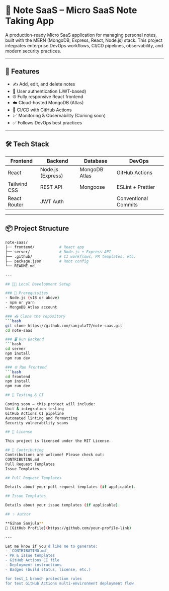 # 📝 Note SaaS – Micro SaaS Note Taking App

A production-ready Micro SaaS application for managing personal notes, built with the MERN (MongoDB, Express, React, Node.js) stack. This project integrates enterprise DevOps workflows, CI/CD pipelines, observability, and modern security practices.

---

## 🚀 Features

- ✍️ Add, edit, and delete notes
- 🔐 User authentication (JWT-based)
- 🌐 Fully responsive React frontend
- ☁️ Cloud-hosted MongoDB (Atlas)
- 🔄 CI/CD with GitHub Actions
- 📈 Monitoring & Observability (Coming soon)
- ✅ Follows DevOps best practices

---

## 🛠️ Tech Stack

| Frontend | Backend | Database | DevOps |
|---------|---------|----------|--------|
| React   | Node.js (Express) | MongoDB Atlas | GitHub Actions |
| Tailwind CSS | REST API | Mongoose | ESLint + Prettier |
| React Router | JWT Auth |  | Conventional Commits |

---

## 📦 Project Structure

```bash
note-saas/
├── frontend/           # React app
├── server/             # Node.js + Express API
├── .github/            # CI workflows, PR templates, etc.
├── package.json        # Root config
└── README.md

---

## 🧑‍💻 Local Development Setup

### 🔧 Prerequisites
- Node.js (v18 or above)
- npm or yarn
- MongoDB Atlas account

### 📥 Clone the repository
```bash
git clone https://github.com/sanjula77/note-saas.git
cd note-saas

### 🖥️ Run Backend
```bash
cd server
npm install
npm run dev

### 🌐 Run Frontend
```bash
cd frontend
npm install
npm run dev

## 🧪 Testing & CI

Coming soon — this project will include:
Unit & integration testing
GitHub Actions CI pipeline
Automated linting and formatting
Security vulnerability scans

## 📄 License

This project is licensed under the MIT License.

## 🙌 Contributing
Contributions are welcome! Please check out:
CONTRIBUTING.md
Pull Request Templates
Issue Templates

## Pull Request Templates

Details about your pull request templates (if applicable).

## Issue Templates

Details about your issue templates (if applicable).

## ✨ Author

**Gihan Sanjula**  
🔗 [GitHub Profile](https://github.com/your-profile-link)

---

Let me know if you'd like me to generate:
- `CONTRIBUTING.md`
- PR & issue templates
- GitHub Actions CI file
- Deployment instructions
- Badges (build status, license, etc.)

for test_1 branch protection rules
for test GitHub Actions multi-environment deployment flow
